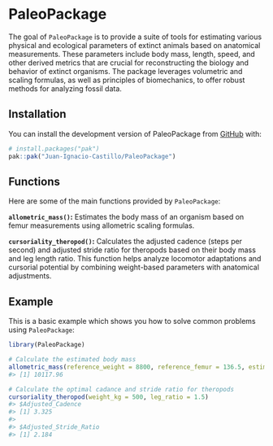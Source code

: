 
<!-- README.md is generated from README.Rmd. Please edit that file -->

# PaleoPackage

<!-- badges: start -->
<!-- badges: end -->

The goal of `PaleoPackage` is to provide a suite of tools for estimating
various physical and ecological parameters of extinct animals based on
anatomical measurements. These parameters include body mass, length,
speed, and other derived metrics that are crucial for reconstructing the
biology and behavior of extinct organisms. The package leverages
volumetric and scaling formulas, as well as principles of biomechanics,
to offer robust methods for analyzing fossil data.

## Installation

You can install the development version of PaleoPackage from
[GitHub](https://github.com/) with:

``` r
# install.packages("pak")
pak::pak("Juan-Ignacio-Castillo/PaleoPackage")
```

## Functions

Here are some of the main functions provided by `PaleoPackage`:

**`allometric_mass()`:** Estimates the body mass of an organism based on
femur measurements using allometric scaling formulas.

**`cursoriality_theropod()`:** Calculates the adjusted cadence (steps
per second) and adjusted stride ratio for theropods based on their body
mass and leg length ratio. This function helps analyze locomotor
adaptations and cursorial potential by combining weight-based parameters
with anatomical adjustments.

## Example

This is a basic example which shows you how to solve common problems
using `PaleoPackage`:

``` r
library(PaleoPackage)
```

``` r
# Calculate the estimated body mass
allometric_mass(reference_weight = 8800, reference_femur = 136.5, estimated_femur = 143)
#> [1] 10117.96
```

``` r
# Calculate the optimal cadance and stride ratio for theropods
cursoriality_theropod(weight_kg = 500, leg_ratio = 1.5)
#> $Adjusted_Cadence
#> [1] 3.325
#> 
#> $Adjusted_Stride_Ratio
#> [1] 2.184
```
